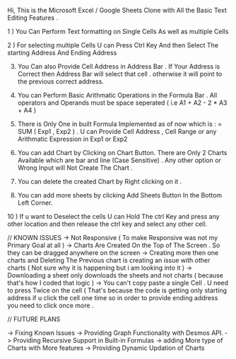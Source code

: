 Hi, This is the Microsoft Excel / Google Sheets Clone with All the Basic Text Editing Features . 

1 ) You Can Perform Text formatting on Single Cells As well as multiple Cells

2 ) For selecting multiple Cells U can Press Ctrl Key And then Select The starting Address And Ending Address


3) You Can also Provide Cell Address in Address Bar . If Your Address is Correct then Address Bar will select that cell . otherwise it will point to the previous correct 
address.

4) You can Perform Basic Arithmatic Operations in the Formula Bar . All operators and Operands must be space seperated ( i.e A1 + A2 - 2 * A3 + A4 )

5) There is Only One in built Formula Implemented  as of now which is : = SUM ( Exp1 , Exp2 ) . U can Provide Cell Address , Cell Range or any Arithmatic Expression in Exp1 or Exp2

6) You can add Chart by Clicking on Chart Button. There are Only 2 Charts Available which are bar and line  (Case Sensitive) . Any other option or Wrong Input will Not
Create The Chart .

7) You can delete the created Chart by Right clicking on it . 

9) You can add more sheets by clicking Add Sheets Button In the Bottom Left Corner. 

10 ) If u want to Deselect the cells U can Hold The ctrl Key and press any other location and then release the ctrl key and select any other cell.

// KNOWN ISSUES
-> Not Responsive ( To make Responsive was not my Primary Goal at all )
-> Charts Are Created On the Top of The Screen . So they can be dragged anywhere on the screen
-> Creating more then one charts and Deleting The Previous chart is creating an issue with other charts ( Not sure why it is happening but i am looking into it )
-> Downloading a sheet only downloads the sheets and not charts ( because that's how I coded that logic )
-> You can't copy paste a single Cell . U need to press Twice on the cell  ( That's because the code is getting only starting address if u click the cell one time so in
order to provide ending address you need to click once more .


// FUTURE PLANS 

-> Fixing Known Issues
-> Providing Graph Functionality with Desmos API.
-> Providing Recursive Support in Built-in Formulas
-> adding More type of Charts with More features
-> Providing Dynamic Updation of Charts

